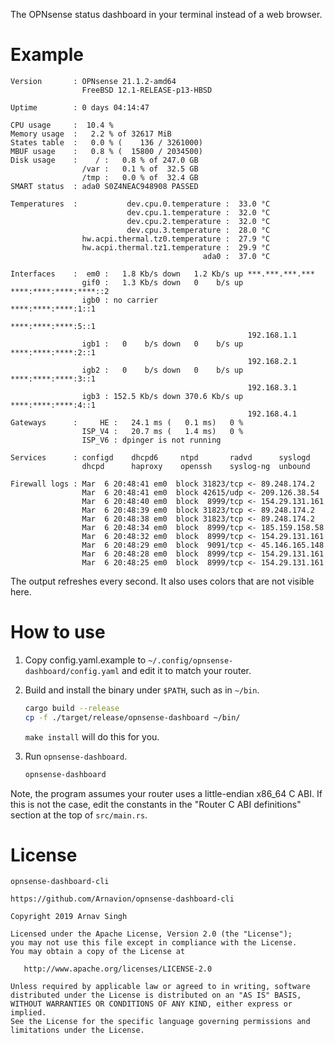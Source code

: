 The OPNsense status dashboard in your terminal instead of a web browser.


# Example

```
Version       : OPNsense 21.1.2-amd64
                FreeBSD 12.1-RELEASE-p13-HBSD

Uptime        : 0 days 04:14:47

CPU usage     :  10.4 %
Memory usage  :   2.2 % of 32617 MiB
States table  :   0.0 % (    136 / 3261000)
MBUF usage    :   0.8 % (  15800 / 2034500)
Disk usage    :    / :   0.8 % of 247.0 GB
                /var :   0.1 % of  32.5 GB
                /tmp :   0.0 % of  32.4 GB
SMART status  : ada0 S0Z4NEAC948908 PASSED

Temperatures  :           dev.cpu.0.temperature :  33.0 °C
                          dev.cpu.1.temperature :  32.0 °C
                          dev.cpu.2.temperature :  32.0 °C
                          dev.cpu.3.temperature :  28.0 °C
                hw.acpi.thermal.tz0.temperature :  27.9 °C
                hw.acpi.thermal.tz1.temperature :  29.9 °C
                                           ada0 :  37.0 °C

Interfaces    :  em0 :   1.8 Kb/s down   1.2 Kb/s up ***.***.***.***
                gif0 :   1.3 Kb/s down   0    b/s up ****:****:****:****::2
                igb0 : no carrier                    ****:****:****:1::1
                                                     ****:****:****:5::1
                                                     192.168.1.1
                igb1 :   0    b/s down   0    b/s up ****:****:****:2::1
                                                     192.168.2.1
                igb2 :   0    b/s down   0    b/s up ****:****:****:3::1
                                                     192.168.3.1
                igb3 : 152.5 Kb/s down 370.6 Kb/s up ****:****:****:4::1
                                                     192.168.4.1
Gateways      :     HE :   24.1 ms (   0.1 ms)   0 %
                ISP_V4 :   20.7 ms (   1.4 ms)   0 %
                ISP_V6 : dpinger is not running

Services      : configd    dhcpd6     ntpd       radvd      syslogd
                dhcpd      haproxy    openssh    syslog-ng  unbound

Firewall logs : Mar  6 20:48:41 em0  block 31823/tcp <- 89.248.174.2
                Mar  6 20:48:41 em0  block 42615/udp <- 209.126.38.54
                Mar  6 20:48:40 em0  block  8999/tcp <- 154.29.131.161
                Mar  6 20:48:39 em0  block 31823/tcp <- 89.248.174.2
                Mar  6 20:48:38 em0  block 31823/tcp <- 89.248.174.2
                Mar  6 20:48:34 em0  block  8999/tcp <- 185.159.158.58
                Mar  6 20:48:32 em0  block  8999/tcp <- 154.29.131.161
                Mar  6 20:48:29 em0  block  9091/tcp <- 45.146.165.148
                Mar  6 20:48:28 em0  block  8999/tcp <- 154.29.131.161
                Mar  6 20:48:25 em0  block  8999/tcp <- 154.29.131.161
```

The output refreshes every second. It also uses colors that are not visible here.


# How to use

1. Copy config.yaml.example to `~/.config/opnsense-dashboard/config.yaml` and edit it to match your router.

1. Build and install the binary under `$PATH`, such as in `~/bin`.

   ```sh
   cargo build --release
   cp -f ./target/release/opnsense-dashboard ~/bin/
   ```

   `make install` will do this for you.

1. Run `opnsense-dashboard`.

   ```sh
   opnsense-dashboard
   ```

Note, the program assumes your router uses a little-endian x86_64 C ABI. If this is not the case, edit the constants in the "Router C ABI definitions" section at the top of `src/main.rs`.


# License

```
opnsense-dashboard-cli

https://github.com/Arnavion/opnsense-dashboard-cli

Copyright 2019 Arnav Singh

Licensed under the Apache License, Version 2.0 (the "License");
you may not use this file except in compliance with the License.
You may obtain a copy of the License at

   http://www.apache.org/licenses/LICENSE-2.0

Unless required by applicable law or agreed to in writing, software
distributed under the License is distributed on an "AS IS" BASIS,
WITHOUT WARRANTIES OR CONDITIONS OF ANY KIND, either express or implied.
See the License for the specific language governing permissions and
limitations under the License.
```
